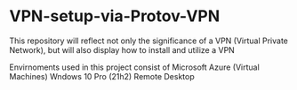 # VPN-setup-via-Protov-VPN
This repository will reflect not only the significance of a VPN (Virtual Private Network), but will also display how to install and utilize a VPN

Envirnoments used in this project consist of
Microsoft Azure (Virtual Machines)
Wndows 10 Pro (21h2)
Remote Desktop
